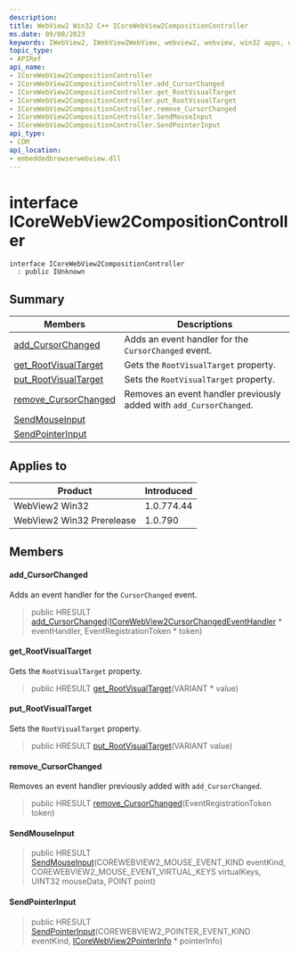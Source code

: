 ```yaml
---
description: 
title: WebView2 Win32 C++ ICoreWebView2CompositionController
ms.date: 09/08/2023
keywords: IWebView2, IWebView2WebView, webview2, webview, win32 apps, win32, edge, ICoreWebView2, ICoreWebView2Controller, browser control, edge html, ICoreWebView2CompositionController
topic_type: 
- APIRef
api_name:
- ICoreWebView2CompositionController
- ICoreWebView2CompositionController.add_CursorChanged
- ICoreWebView2CompositionController.get_RootVisualTarget
- ICoreWebView2CompositionController.put_RootVisualTarget
- ICoreWebView2CompositionController.remove_CursorChanged
- ICoreWebView2CompositionController.SendMouseInput
- ICoreWebView2CompositionController.SendPointerInput
api_type:
- COM
api_location:
- embeddedbrowserwebview.dll
---
```


# interface ICoreWebView2CompositionController

```
interface ICoreWebView2CompositionController
  : public IUnknown
```

## Summary

 Members                        | Descriptions
--------------------------------|---------------------------------------------
[add_CursorChanged](#add_cursorchanged) | Adds an event handler for the `CursorChanged` event.
[get_RootVisualTarget](#get_rootvisualtarget) | Gets the `RootVisualTarget` property.
[put_RootVisualTarget](#put_rootvisualtarget) | Sets the `RootVisualTarget` property.
[remove_CursorChanged](#remove_cursorchanged) | Removes an event handler previously added with `add_CursorChanged`.
[SendMouseInput](#sendmouseinput) | 
[SendPointerInput](#sendpointerinput) | 

## Applies to

Product                         | Introduced
--------------------------------|---------------------------------------------
WebView2 Win32            |    1.0.774.44
WebView2 Win32 Prerelease |    1.0.790

## Members

#### add_CursorChanged

Adds an event handler for the `CursorChanged` event.

> public HRESULT [add_CursorChanged](#add_cursorchanged)([ICoreWebView2CursorChangedEventHandler](icorewebview2cursorchangedeventhandler.md) * eventHandler, EventRegistrationToken * token)

#### get_RootVisualTarget

Gets the `RootVisualTarget` property.

> public HRESULT [get_RootVisualTarget](#get_rootvisualtarget)(VARIANT * value)

#### put_RootVisualTarget

Sets the `RootVisualTarget` property.

> public HRESULT [put_RootVisualTarget](#put_rootvisualtarget)(VARIANT value)

#### remove_CursorChanged

Removes an event handler previously added with `add_CursorChanged`.

> public HRESULT [remove_CursorChanged](#remove_cursorchanged)(EventRegistrationToken token)

#### SendMouseInput

> public HRESULT [SendMouseInput](#sendmouseinput)(COREWEBVIEW2_MOUSE_EVENT_KIND eventKind, COREWEBVIEW2_MOUSE_EVENT_VIRTUAL_KEYS virtualKeys, UINT32 mouseData, POINT point)

#### SendPointerInput

> public HRESULT [SendPointerInput](#sendpointerinput)(COREWEBVIEW2_POINTER_EVENT_KIND eventKind, [ICoreWebView2PointerInfo](icorewebview2pointerinfo.md) * pointerInfo)


